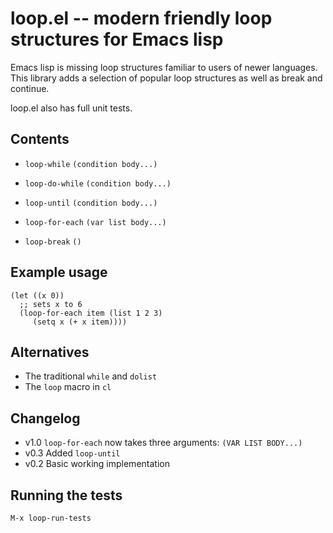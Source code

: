 # loop.el -- modern friendly loop structures for Emacs lisp

Emacs lisp is missing loop structures familiar to users of newer
languages. This library adds a selection of popular loop structures
as well as break and continue.

loop.el also has full unit tests.

## Contents

* `loop-while` `(condition body...)`
* `loop-do-while` `(condition body...)`
* `loop-until` `(condition body...)`
* `loop-for-each` `(var list body...)`

* `loop-break` `()`

## Example usage

    (let ((x 0))
      ;; sets x to 6
      (loop-for-each item (list 1 2 3)
         (setq x (+ x item))))

## Alternatives

* The traditional `while` and `dolist`
* The `loop` macro in `cl`

## Changelog

* v1.0 `loop-for-each` now takes three arguments: `(VAR LIST BODY...)`
* v0.3 Added `loop-until`
* v0.2 Basic working implementation

## Running the tests

    M-x loop-run-tests
